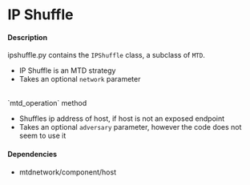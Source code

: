 # IP Shuffle

#### Description
ipshuffle.py contains the `IPShuffle` class, a subclass of `MTD`.

- IP Shuffle is an MTD strategy
- Takes an optional `network` parameter

<br>
`mtd_operation` method

- Shuffles ip address of host, if host is not an exposed endpoint
- Takes an optional `adversary` parameter, however the code does not seem to use it

#### Dependencies
- mtdnetwork/component/host



